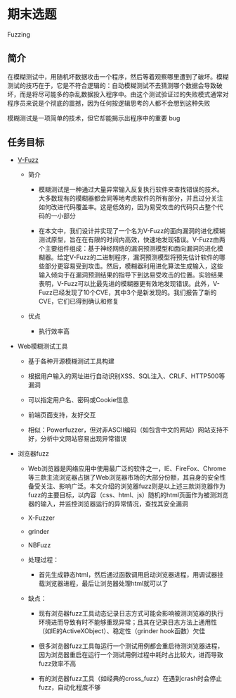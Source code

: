 # 期末选题 

Fuzzing

## 简介

在模糊测试中，用随机坏数据攻击一个程序，然后等着观察哪里遭到了破坏。模糊测试的技巧在于，它是不符合逻辑的：自动模糊测试不去猜测哪个数据会导致破坏，而是将尽可能多的杂乱数据投入程序中。由这个测试验证过的失败模式通常对程序员来说是个彻底的震撼，因为任何按逻辑思考的人都不会想到这种失败

模糊测试是一项简单的技术，但它却能揭示出程序中的重要 bug

## 任务目标

- [V-Fuzz](https://arxiv.org/pdf/1901.01142)

    - 简介

        - 模糊测试是一种通过大量异常输入反复执行软件来查找错误的技术。大多数现有的模糊器都会同等地考虑软件的所有部分，并且过分关注如何改进代码覆盖率。这是低效的，因为易受攻击的代码只占整个代码的一小部分
    
        - 在本文中，我们设计并实现了一个名为V-Fuzz的面向漏洞的进化模糊测试原型，旨在在有限的时间内高效，快速地发现错误。V-Fuzz由两个主要组件组成：基于神经网络的漏洞预测模型和面向漏洞的进化模糊器。给定V-Fuzz的二进制程序，漏洞预测模型将预先估计软件的哪些部分更容易受到攻击。然后，模糊器利用进化算法生成输入，这些输入倾向于在漏洞预测结果的指导下到达易受攻击的位置。实验结果表明，V-Fuzz可以比最先进的模糊器更有效地发现错误。此外，V-Fuzz已经发现了10个CVE，其中3个是新发现的。我们报告了新的CVE，它们已得到确认和修复
    
    - 优点

        - 执行效率高

- Web模糊测试工具

    - 基于各种开源模糊测试工具构建

    - 根据用户输入的网址进行自动识别XSS、SQL注入、CRLF、HTTP500等漏洞

    - 可以指定用户名、密码或Cookie信息

    - 前端页面支持，友好交互

    - 相似：Powerfuzzer，但对非ASCII编码（如包含中文的网站）网站支持不好，分析中文网站容易出现异常错误

- 浏览器fuzz

    - Web浏览器是网络应用中使用最广泛的软件之一，IE、FireFox、Chrome等三款主流浏览器占据了Web浏览器市场的大部分份额，其自身的安全性备受关注、影响广泛。本文介绍的浏览器fuzz则是以上述三款浏览器作为fuzz的主要目标，以内容（css、html、js）随机的html页面作为被测浏览器的输入，并监控浏览器运行的异常情况，查找其安全漏洞

    - X-Fuzzer

    - grinder

    - NBFuzz

    - 处理过程：

        - 首先生成静态html，然后通过函数调用启动浏览器进程，用调试器挂载浏览器进程，最后让浏览器处理html就可以了

    - 缺点：

        - 现有浏览器fuzz工具动态记录日志方式可能会影响被测浏览器的执行环境进而导致有时不能够重现异常；且其在记录日志方法上通用性（如IE的ActiveXObject）、稳定性（grinder hook函数）欠佳

        - 很多浏览器fuzz工具每运行一个测试用例都会重启待测浏览器进程，因为浏览器重启在运行一个测试用例过程中耗时占比较大，进而导致fuzz效率不高

        - 有的浏览器fuzz工具（如经典的cross_fuzz）在遇到crash时会停止fuzz，自动化程度不够

